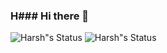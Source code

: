 ### H### Hi there 👋
![Harsh"s Status](https://github-readme-stats.vercel.app/api?username=harshkhandelwal1552&show_icons=true&hide_border=true)
![Harsh"s Status](https://github-readme-stats.vercel.app/api/top-langs/?username=harshkhandelwal1552&theme=vue&hide=css,html,Shell,Vim%20Script)


<!--

Here are some ideas to get you started:

- 🔭 I’m currently working on ...
- 🌱 I’m currently learning ...
- 👯 I’m looking to collaborate on ...
- 🤔 I’m looking for help with ...
- 💬 Ask me about ...
- 📫 How to reach me: ...
- 😄 Pronouns: ...
- ⚡ Fun fact: ...
-->
